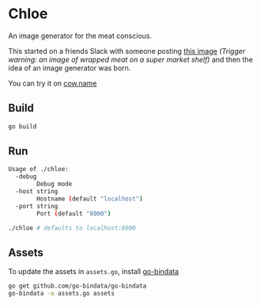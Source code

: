 # Chloe

An image generator for the meat conscious.

This started on a friends Slack with someone posting [this image](https://i.redd.it/mfztzrcfct131.jpg)
*(Trigger warning: an image of wrapped meat on a super market shelf)* and then the idea of an image generator
was born.

You can try it on [cow.name](https://cow.name)

## Build

```bash
go build
```

## Run

```bash
Usage of ./chloe:
  -debug
    	Debug mode
  -host string
    	Hostname (default "localhost")
  -port string
    	Port (default "8000")
```

```bash
./chloe # defaults to localhost:8000
```

## Assets

To update the assets in `assets.go`, install [go-bindata](https://github.com/go-bindata/go-bindata)

```bash
go get github.com/go-bindata/go-bindata
go-bindata -o assets.go assets
```